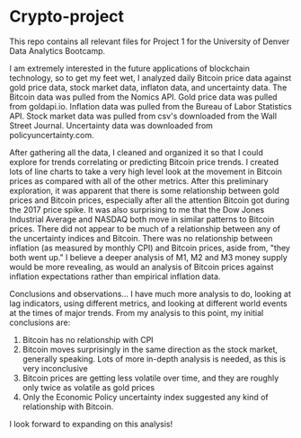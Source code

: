 # Crypto-project

This repo contains all relevant files for Project 1 for the University of Denver Data Analytics Bootcamp.

I am extremely interested in the future applications of blockchain technology, so to get my feet wet, I analyzed daily Bitcoin price data against gold price data, stock market data, inflaton data, and uncertainty data.  The Bitcoin data was pulled from the Nomics API.  Gold price data was pulled from goldapi.io.  Inflation data was pulled from the Bureau of Labor Statistics API.  Stock market data was pulled from csv's downloaded from the Wall Street Journal.  Uncertainty data was downloaded from policyuncertainty.com.

After gathering all the data, I cleaned and organized it so that I could explore for trends correlating or predicting Bitcoin price trends.  I created lots of line charts to take a very high level look at the movement in Bitcoin prices as compared with all of the other metrics.  After this preliminary exploration, it was apparent that there is some relationship between gold prices and Bitcoin prices, especially after all the attention Bitcoin got during the 2017 price spike.  It was also surprising to me that the Dow Jones Industrial Average and NASDAQ both move in similar patterns to Bitcoin prices.  There did not appear to be much of a relationship between any of the uncertainty indices and Bitcoin.  There was no relationship between inflation (as measured by monthly CPI) and Bitcoin prices, aside from, "they both went up."  I believe a deeper analysis of M1, M2 and M3 money supply would be more revealing, as would an analysis of Bitcoin prices against inflation expectations rather than empirical inflation data.

Conclusions and observations...
I have much more analysis to do, looking at lag indicators, using different metrics, and looking at different world events at the times of major trends.  From my analysis to this point, my initial conclusions are:

1) Bitcoin has no relationship with CPI
2) Bitcoin moves surprisingly in the same direction as the stock market, generally speaking.  Lots of more in-depth analysis is needed, as this is very inconclusive
3) Bitcoin prices are getting less volatile over time, and they are roughly only twice as volatile as gold prices
4) Only the Economic Policy uncertainty index suggested any kind of relationship with Bitcoin.

I look forward to expanding on this analysis!
